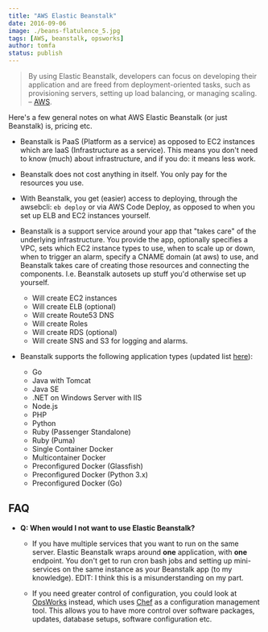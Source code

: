 ```yaml
---
title: "AWS Elastic Beanstalk"
date: 2016-09-06
image: ./beans-flatulence_5.jpg
tags: [AWS, beanstalk, opsworks]
author: tomfa
status: publish
---
```


> By using Elastic Beanstalk, developers can focus on developing their application and are freed from deployment-oriented tasks, such as provisioning servers, setting up load balancing, or managing scaling. – [AWS](https://aws.amazon.com/elasticbeanstalk/faqs/). 

Here's a few general notes on what AWS Elastic Beanstalk (or just Beanstalk) is, pricing etc.

*   Beanstalk is PaaS (Platform as a service) as opposed to EC2 instances which are IaaS (Infrastructure as a service). This means you don't need to know (much) about infrastructure, and if you do: it means less work.

*   Beanstalk does not cost anything in itself. You only pay for the resources you use.

*   With Beanstalk, you get (easier) access to deploying, through the awsebcli: `eb deploy` or via AWS Code Deploy, as opposed to when you set up ELB and EC2 instances yourself.

*   Beanstalk is a support service around your app that "takes care" of the underlying infrastructure. You provide the app, optionally specifies a VPC, sets which EC2 instance types to use, when to scale up or down, when to trigger an alarm, specify a CNAME domain (at aws) to use, and Beanstalk takes care of creating those resources and connecting the components. I.e. Beanstalk autosets up stuff you'd otherwise set up yourself.
    *   Will create EC2 instances
    *   Will create ELB (optional)
    *   Will create Route53 DNS
    *   Will create Roles
    *   Will create RDS (optional)
    *   Will create SNS and S3 for logging and alarms.
*   Beanstalk supports the following application types (updated list [here](https://docs.aws.amazon.com/elasticbeanstalk/latest/dg/concepts.platforms.html)):
    *   Go
    *   Java with Tomcat
    *   Java SE
    *   .NET on Windows Server with IIS
    *   Node.js
    *   PHP
    *   Python
    *   Ruby (Passenger Standalone)
    *   Ruby (Puma)
    *   Single Container Docker
    *   Multicontainer Docker
    *   Preconfigured Docker (Glassfish)
    *   Preconfigured Docker (Python 3.x)
    *   Preconfigured Docker (Go)

FAQ
---

*   **Q: When would I not want to use Elastic Beanstalk?**

    *   If you have multiple services that you want to run on the same server. Elastic Beanstalk wraps around **one** application, with **one** endpoint. You don't get to run cron bash jobs and setting up mini-services on the same instance as your Beanstalk app (to my knowledge). EDIT: I think this is a misunderstanding on my part.

    *   If you need greater control of configuration, you could look at [OpsWorks](https://aws.amazon.com/opsworks/) instead, which uses [Chef](https://www.chef.io/chef/) as a configuration management tool. This allows you to have more control over software packages, updates, database setups, software configuration etc.
